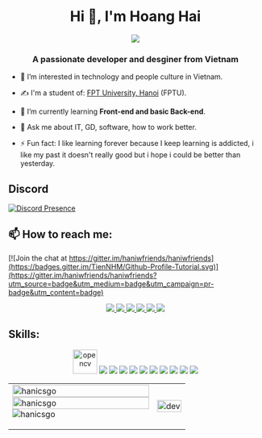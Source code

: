 <h1 align="center">Hi 👋, I'm Hoang Hai</h1>
<p align="center"><img src="https://img.icons8.com/color/48/000000/vietnam-circular.png"/></p>
<h3 align="center">A passionate developer and desginer from Vietnam </h3>

- 👀 I’m interested in technology and people culture in Vietnam.

- ✍ I'm a student of: [FPT University, Hanoi]([https://daihoc.fpt.edu.vn/tag/fptu/](https://daihoc.fpt.edu.vn/tag/fptu/)) (FPTU).

- 🌱 I’m currently learning **Front-end and basic Back-end**.

- 💬 Ask me about IT, GD, software, how to work better.

- ⚡ Fun fact: I like learning forever because I keep learning is addicted, i like my past it doesn't really good but i hope i could be better than yesterday.

## Discord

[![Discord Presence](https://lanyard.cnrad.dev/api/498819334504710165)](https://discord.com/users/498819334504710165)

## 📫 How to reach me:

[![Join the chat at https://gitter.im/haniwfriends/haniwfriends](https://badges.gitter.im/TienNHM/Github-Profile-Tutorial.svg)](https://gitter.im/haniwfriends/haniwfriends?utm_source=badge&utm_medium=badge&utm_campaign=pr-badge&utm_content=badge)

<p align="center">
  <a href="https://www.facebook.com/24kblossom" alt="Facebook">
    <img src="https://img.icons8.com/fluent/48/000000/facebook-new.png" target="_blank" />
  </a> 
  <a href="https://www.instagram.com/haniwasmistake" alt="Instagram">
    <img src="https://img.icons8.com/fluent/48/000000/instagram-new.png"/>
  </a>
  <a href="https://www.behance.net/sogoodtobebad" alt="Behance">
    <img src="https://img.icons8.com/fluent/48/000000/behance.png"/>
  </a>
  <a href="https://github.com/hanicsgo" alt="Github">
    <img src="https://img.icons8.com/fluent/48/000000/github.png"/>
  </a> 
  <a href="https://www.youtube.com/channel/UCGTbKB8V3xL0P9k5RgtVa6w" alt="Youtube channel" target="_blank" >
    <img src="https://img.icons8.com/fluent/48/000000/youtube-play.png"/>
  </a>
  <a href="mailto:haigtasan@gmail.com" alt="Email">
    <img src="https://img.icons8.com/fluent/48/000000/mailing.png"/>
  </a>
</p>

## Skills:
<p align="center">
  <img src="https://www.vectorlogo.zone/logos/opencv/opencv-icon.svg" alt="opencv" width="48" height="48"/> 
  <img src="https://img.icons8.com/color/48/000000/microsoft-sql-server.png"/>
  <img src="https://img.icons8.com/color/48/000000/mysql-logo.png"/>
  <img src="https://img.icons8.com/color/48/000000/git.png"/>
  <img src="https://img.icons8.com/color/48/000000/github-2.png"/>
  <img src="https://img.icons8.com/color/48/000000/visual-studio-code-2019.png"/>
  <img src="https://img.icons8.com/color/48/000000/adobe-photoshop--v1.png"/>
  <img src="https://img.icons8.com/color/48/000000/adobe-illustrator--v1.png"/>
  <img src="https://img.icons8.com/color/48/000000/adobe-premiere-pro--v1.png"/>
  <img src="https://img.icons8.com/color/48/000000/adobe-after-effects--v1.png"/>
  <img src="https://img.icons8.com/color/48/000000/adobe-lightroom--v1.png"/>
</p>

<table style="width:100%;">
  <tr>
    <td>
      <img src="https://github-readme-stats.vercel.app/api/top-langs/?username=hanicsgo&bg_color=FFFFFF00&text_color=179fa3&layout=compact&hide=CSS&langs_count=10&custom_title=Top%20ngôn%20ngữ%20được%20dùng" alt="hanicsgo" width="100%"/>
      <img src="https://github-readme-stats.vercel.app/api?username=hanicsgo&bg_color=FFFFFF00&text_color=179fa3&show_icons=true&count_private=true&include_all_commits=true&custom_title=Hoạt%20động%20trên%20Github" alt="hanicsgo" width="100%"/>
      <img align="center" src="https://github-readme-streak-stats.herokuapp.com/?user=hanicsgo&&theme=tokyonight" alt="hanicsgo"/></p>
    </td>
    <td>
      <p align="center"> 
        <img src="https://cdn.dribbble.com/users/1059583/screenshots/4171367/coding-freak.gif" alt="dev" width="100%"/>
      </p>
    </td>
  </tr>
</table>
</p>
